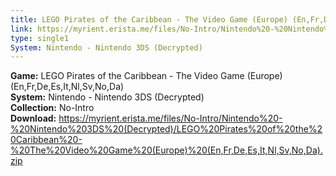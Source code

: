 ```yaml
---
title: LEGO Pirates of the Caribbean - The Video Game (Europe) (En,Fr,De,Es,It,Nl,Sv,No,Da)
link: https://myrient.erista.me/files/No-Intro/Nintendo%20-%20Nintendo%203DS%20(Decrypted)/LEGO%20Pirates%20of%20the%20Caribbean%20-%20The%20Video%20Game%20(Europe)%20(En,Fr,De,Es,It,Nl,Sv,No,Da).zip
type: single1
System: Nintendo - Nintendo 3DS (Decrypted)
---
```

<b>Game:</b> LEGO Pirates of the Caribbean - The Video Game (Europe) (En,Fr,De,Es,It,Nl,Sv,No,Da)<br>
<b>System:</b> Nintendo - Nintendo 3DS (Decrypted)<br>
<b>Collection:</b> No-Intro<br>
<b>Download:</b> https://myrient.erista.me/files/No-Intro/Nintendo%20-%20Nintendo%203DS%20(Decrypted)/LEGO%20Pirates%20of%20the%20Caribbean%20-%20The%20Video%20Game%20(Europe)%20(En,Fr,De,Es,It,Nl,Sv,No,Da).zip